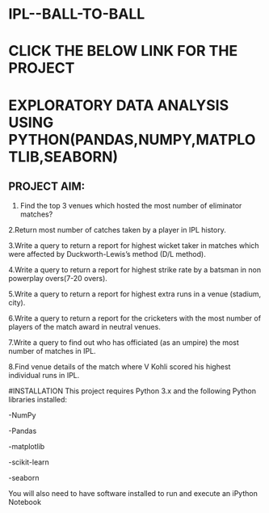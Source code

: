 # IPL--BALL-TO-BALL 

# CLICK THE BELOW LINK FOR THE PROJECT

# EXPLORATORY DATA ANALYSIS USING PYTHON(PANDAS,NUMPY,MATPLOTLIB,SEABORN)
## PROJECT AIM:
1. Find the top 3 venues which hosted the most number of eliminator matches?

2.Return most number of catches taken by a player in IPL history. 

3.Write a query to return a report for highest wicket taker in matches which were affected by Duckworth-Lewis’s method (D/L method).

4.Write a query to return a report for highest strike rate by a batsman in non powerplay overs(7-20 overs).

5.Write a query to return a report for highest extra runs in a venue (stadium, city).

6.Write a query to return a report for the cricketers with the most number of players of the match award in neutral venues.

7.Write a query to find out who has officiated (as an umpire) the most number of matches in IPL.

8.Find venue details of the match where V Kohli scored his highest individual runs in IPL.

#INSTALLATION
This project requires Python 3.x and the following Python libraries installed:

-NumPy

-Pandas

-matplotlib

-scikit-learn

-seaborn

You will also need to have software installed to run and execute an iPython Notebook

